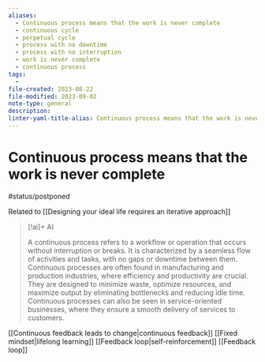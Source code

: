 ```yaml
---
aliases:
  - Continuous process means that the work is never complete
  - continuous cycle
  - perpetual cycle
  - process with no downtime
  - process with no interruption
  - work is never complete
  - continuous process
tags:
  - 
file-created: 2023-08-22
file-modified: 2023-09-02
note-type: general
description: 
linter-yaml-title-alias: Continuous process means that the work is never complete
---
```


# Continuous process means that the work is never complete

#status/postponed

Related to [[Designing your ideal life requires an iterative approach]]

> [!ai]+ AI
>
> A continuous process refers to a workflow or operation that occurs without interruption or breaks. It is characterized by a seamless flow of activities and tasks, with no gaps or downtime between them. Continuous processes are often found in manufacturing and production industries, where efficiency and productivity are crucial. They are designed to minimize waste, optimize resources, and maximize output by eliminating bottlenecks and reducing idle time. Continuous processes can also be seen in service-oriented businesses, where they ensure a smooth delivery of services to customers.

[[Continuous feedback leads to change|continuous feedback]]
[[Fixed mindset|lifelong learning]]
[[Feedback loop|self-reinforcement]]
[[Feedback loop]]
